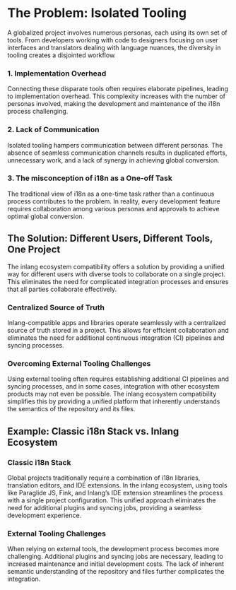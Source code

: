 # The Problem: Isolated Tooling

A globalized project involves numerous personas, each using its own set of tools. From developers working with code to designers focusing on user interfaces and translators dealing with language nuances, the diversity in tooling creates a disjointed workflow.

<doc-image src="https://cdn.jsdelivr.net/gh/inlang/monorepo/inlang/guides/ecosystem-compatible/assets/compatible-problem.png" alt="problem"></doc-image>

### 1. Implementation Overhead
Connecting these disparate tools often requires elaborate pipelines, leading to implementation overhead. This complexity increases with the number of personas involved, making the development and maintenance of the i18n process challenging.

### 2. Lack of Communication
Isolated tooling hampers communication between different personas. The absence of seamless communication channels results in duplicated efforts, unnecessary work, and a lack of synergy in achieving global conversion.

### 3. The misconception of i18n as a One-off Task
The traditional view of i18n as a one-time task rather than a continuous process contributes to the problem. In reality, every development feature requires collaboration among various personas and approvals to achieve optimal global conversion.

## The Solution: Different Users, Different Tools, One Project

The inlang ecosystem compatibility offers a solution by providing a unified way for different users with diverse tools to collaborate on a single project. This eliminates the need for complicated integration processes and ensures that all parties collaborate effectively.

<doc-image src="https://cdn.jsdelivr.net/gh/inlang/monorepo/inlang/guides/ecosystem-compatible/assets/compatible-solution.png" alt="problem"></doc-image>

### Centralized Source of Truth
Inlang-compatible apps and libraries operate seamlessly with a centralized source of truth stored in a project. This allows for efficient collaboration and eliminates the need for additional continuous integration (CI) pipelines and syncing processes.

### Overcoming External Tooling Challenges
Using external tooling often requires establishing additional CI pipelines and syncing processes, and in some cases, integration with other ecosystem products may not even be possible. The inlang ecosystem compatibility simplifies this by providing a unified platform that inherently understands the semantics of the repository and its files.

## Example: Classic i18n Stack vs. Inlang Ecosystem

### Classic i18n Stack
Global projects traditionally require a combination of i18n libraries, translation editors, and IDE extensions. In the inlang ecosystem, using tools like Paraglide JS, Fink, and Inlang’s IDE extension streamlines the process with a single project configuration. This unified approach eliminates the need for additional plugins and syncing jobs, providing a seamless development experience.

### External Tooling Challenges
When relying on external tools, the development process becomes more challenging. Additional plugins and syncing jobs are necessary, leading to increased maintenance and initial development costs. The lack of inherent semantic understanding of the repository and files further complicates the integration.